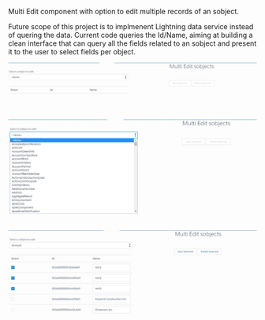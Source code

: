 Multi Edit component with option to edit multiple records of an sobject. 

Future scope of this project is to implmenent Lightning data service instead of quering the data. Current code queries the Id/Name, aiming at building a clean interface that can query all the fields related to an sobject and present it to the user to select fields per object.

![ScreenShot](/Screen1.JPG)

![ScreenShot](/Screen2.JPG)

![ScreenShot](/Screen3.JPG)
